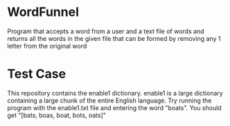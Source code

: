 # WordFunnel
Program that accepts a word from a user and a text file of words and returns all the words in the given file that can be formed by removing any 1 letter from the original word

# Test Case
This repository contains the enable1 dictionary. enable1 is a large dictionary containing a large chunk of the entire English language. Try running the program with the enable1.txt file and entering the word "boats". You should get "[bats, boas, boat, bots, oats]"
